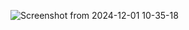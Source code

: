 ![Screenshot from 2024-12-01 10-35-18](https://github.com/user-attachments/assets/d9824288-d00e-4b3b-9579-2a2ff2455699)
